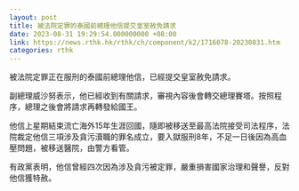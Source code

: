 ```yaml
---
layout: post
title: 被法院定罪的泰國前總理他信提交皇室赦免請求
date: 2023-08-31 19:29:54.000000000 +08:00
link: https://news.rthk.hk/rthk/ch/component/k2/1716078-20230831.htm
categories: rthk
---
```


被法院定罪正在服刑的泰國前總理他信，已經提交皇室赦免請求。

副總理威沙努表示，他已經收到有關請求，審視內容後會轉交總理賽塔。按照程序，總理之後會將請求再轉發給國王。

他信上星期結束流亡海外15年生涯回國，隨即被移送至最高法院接受司法程序，法院裁定他信三項涉及貪污瀆職的罪名成立，要入獄服刑8年，不足一日後因為高血壓問題，被移送醫院，由警方看管。

有政黨表明，他信曾經四次因為涉及貪污被定罪，嚴重損害國家治理和聲譽，反對他信獲特赦。
